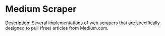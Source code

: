 # Medium Scraper

Description: Several implementations of web scrapers that are specifically designed to pull (free) articles from Medium.com.